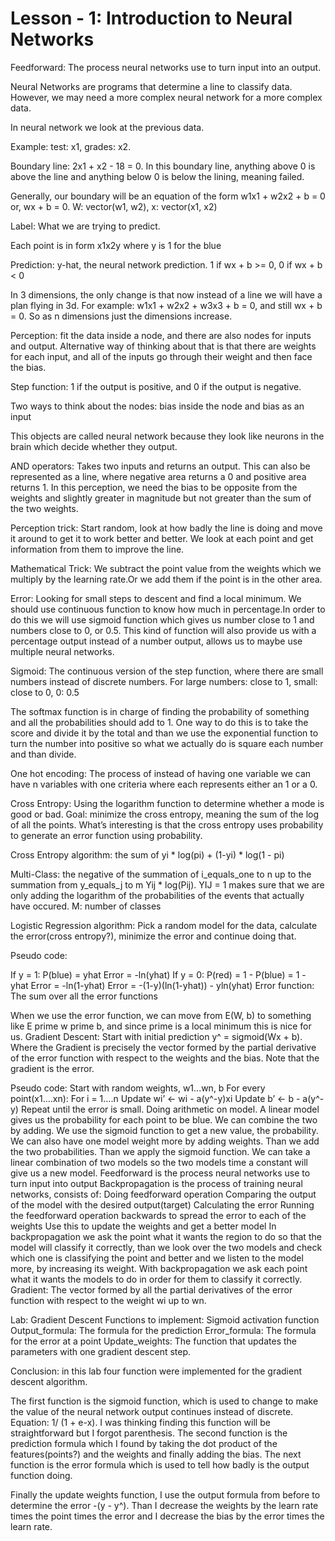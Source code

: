 # Lesson - 1: Introduction to Neural Networks

Feedforward: The process neural networks use to turn input into an output.

Neural Networks are programs that determine a line to classify data. However, we may need a more complex neural network for a more complex data. 

In neural network we look at the previous data.

Example: test: x1, grades: x2. 

Boundary line: 2x1 + x2 - 18 = 0. In this boundary line, anything above 0 is above the line and anything below 0 is below the lining, meaning failed. 

Generally, our boundary will be an equation of the form w1x1 + w2x2 + b = 0 or, wx + b = 0. W: vector(w1, w2), x: vector(x1, x2)

Label: What we are trying to predict.

Each point is in form x1x2y where y is 1 for the blue 

Prediction: y-hat, the neural network prediction. 1 if wx + b >= 0, 0 if wx + b < 0

In 3 dimensions, the only change is that now instead of a line we will have a plan flying in 3d. For example: w1x1 + w2x2 + w3x3 + b = 0, and still wx + b = 0. So as n dimensions just the dimensions increase.

Perception: fit the data inside a node, and there are also nodes for inputs and output. 
Alternative way of thinking about that is that there are weights for each input, and all of the inputs go through their weight 
and then face the bias.

Step function: 1 if the output is positive, and 0 if the output is negative.

Two ways to think about the nodes: bias inside the node and bias as an input

This objects are called neural network because they look like neurons in the brain which decide whether they output.

AND operators: Takes two inputs and returns an output. This can also be represented as a line, where negative area returns a 0 and positive area returns 1. In this perception, we need the bias to be opposite from the weights and slightly greater in magnitude but not greater than the sum of the two weights.

Perception trick: Start random, look at how badly the line is doing and move it around to get it to work better and better. We look at each point and get information from them to improve the line.

Mathematical Trick: We subtract the point value from the weights which we multiply by the learning rate.Or we add them if the point is in the other area. 

Error: Looking for small steps to descent and find a local minimum. We should use continuous function to know how much in percentage.In order to do this we will use sigmoid function which gives us number close to 1 and numbers close to 0, or 0.5.  This kind of function will also provide us with a percentage output instead of a number output, allows us to maybe use multiple neural networks. 

Sigmoid: The continuous version of the step function, where there are small numbers instead of discrete numbers. For large numbers: close to 1, small: close to 0, 0: 0.5

The softmax function is in charge of finding the probability of something and all the probabilities should add to 1. One way to do this is to take the score and divide it by the total and than we use the exponential function to turn the number into positive so what we actually do is square each number and than divide. 

One hot encoding: The process of instead of having one variable we can have n variables with one criteria where each represents either an 1 or a 0.

Cross Entropy: Using the logarithm function to determine whether a mode is good or bad. Goal: minimize the cross entropy, meaning the sum of the log of all the points. What’s interesting is that the cross entropy uses probability to generate an error function using probability.

Cross Entropy algorithm: the sum of yi * log(pi) + (1-yi) * log(1 - pi)

Multi-Class: the negative of the summation of i_equals_one to n up to the summation from y_equals_j to m Yij * log(Pij). YIJ = 1 makes sure that we are only adding the logarithm of the probabilities of the events that actually have occured.
M: number of classes

Logistic Regression algorithm: Pick a random model for the data, calculate the error(cross entropy?), minimize the error and continue doing that.

Pseudo code:

If y = 1:
P(blue) = yhat
Error = -ln(yhat)
If y = 0:
P(red) = 1 - P(blue) = 1 - yhat
Error = -ln(1-yhat)
Error = -(1-y)(ln(1-yhat)) - yln(yhat)
Error function: The sum over all the error functions

When we use the error function, we can move from E(W, b) to something like E prime w prime b, and since prime is a local minimum this is nice for us.
Gradient Descent: Start with initial prediction y^ = sigmoid(Wx + b). Where the Gradient is precisely the vector formed by the partial derivative of the error function with respect to the weights and the bias. Note that the gradient is the error.




Pseudo code:
Start with random weights, w1...wn, b
For every point(x1….xn):
For i = 1….n
Update wi’ ← wi - a(y^-y)xi
Update b’ ← b - a(y^-y)
Repeat until the error is small.
Doing arithmetic on model. A linear model gives us the probability for each point to be blue. We can combine the two by adding. We use the sigmoid function to get a new value, the probability. We can also have one model weight more by adding weights. Than we add the two probabilities. Than we apply the sigmoid function. 
We can take a linear combination of two models so the two models time a constant will give us a new model.
Feedforward is the process neural networks use to turn input into output 
Backpropagation is the process of training neural networks, consists of:
Doing feedforward operation
Comparing the output of the model with the desired output(target)
Calculating the error 
Running the feedforward operation backwards to spread the error to each of the weights
Use this to update the weights and get a better model
In backpropagation we ask the point what it wants the region to do so that the model will classify it correctly, than we look over the two models and check which one is classifying the point and better and we listen to the model more, by increasing its weight. 
With backpropagation we ask each point what it wants the models to do in order for them to classify it correctly.
Gradient: The vector formed by all the partial derivatives of the error function with respect to the weight wi up to wn. 
 




Lab: Gradient Descent
Functions to implement:
Sigmoid activation function
Output_formula: The formula for the prediction
Error_formula: The formula for the error at a point
Update_weights: The function that updates the parameters with one gradient descent step.


Conclusion: in this lab four function were implemented for the gradient descent algorithm. 

The first function is the sigmoid function, which is used to change to make the value of the neural network output continues instead of discrete. Equation: 1/ (1 + e-x). I was thinking finding this function will be straightforward but I forgot parenthesis. 
The second function is the prediction formula which I found by taking the dot product of the features(points?) and the weights and finally adding the bias.
The next function is the error formula which is used to tell how badly is the output function doing.

Finally the update weights function, I use the output formula from before to determine the error -(y - y^). Than I decrease the weights by the learn rate times the point times the error and I decrease the bias by the error times the learn rate. 






















